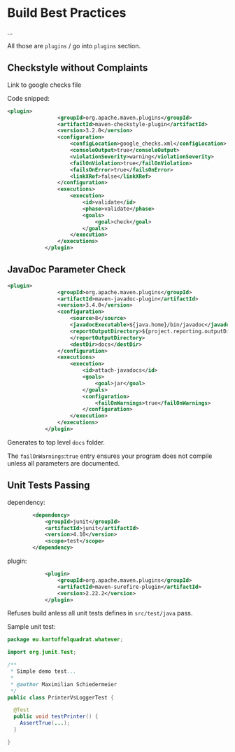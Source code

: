 # Build Best Practices

...

All those are ```plugins``` / go into ```plugins``` section.

## Checkstyle without Complaints

Link to google checks file

Code snipped:

```xml
<plugin>
                <groupId>org.apache.maven.plugins</groupId>
                <artifactId>maven-checkstyle-plugin</artifactId>
                <version>3.2.0</version>
                <configuration>
                    <configLocation>google_checks.xml</configLocation>
                    <consoleOutput>true</consoleOutput>
                    <violationSeverity>warning</violationSeverity>
                    <failOnViolation>true</failOnViolation>
                    <failsOnError>true</failsOnError>
                    <linkXRef>false</linkXRef>
                </configuration>
                <executions>
                    <execution>
                        <id>validate</id>
                        <phase>validate</phase>
                        <goals>
                            <goal>check</goal>
                        </goals>
                    </execution>
                </executions>
            </plugin>
```

## JavaDoc Parameter Check

```xml
<plugin>
                <groupId>org.apache.maven.plugins</groupId>
                <artifactId>maven-javadoc-plugin</artifactId>
                <version>3.4.0</version>
                <configuration>
                    <source>8</source>
                    <javadocExecutable>${java.home}/bin/javadoc</javadocExecutable>
                    <reportOutputDirectory>${project.reporting.outputDirectory}/docs
                    </reportOutputDirectory>
                    <destDir>docs</destDir>
                </configuration>
                <executions>
                    <execution>
                        <id>attach-javadocs</id>
                        <goals>
                            <goal>jar</goal>
                        </goals>
                        <configuration>
                            <failOnWarnings>true</failOnWarnings>
                        </configuration>
                    </execution>
                </executions>
            </plugin>
```

Generates to top level ```docs``` folder.

The ```failOnWarnings```:```true``` entry ensures your program does not compile unless all parameters are documented.

## Unit Tests Passing

dependency:
```xml
        <dependency>
            <groupId>junit</groupId>
            <artifactId>junit</artifactId>
            <version>4.10</version>
            <scope>test</scope>
        </dependency>
```

plugin:
```xml
            <plugin>
                <groupId>org.apache.maven.plugins</groupId>
                <artifactId>maven-surefire-plugin</artifactId>
                <version>2.22.2</version>
            </plugin>
```

Refuses build anless all unit tests defines in ```src/test/java``` pass.

Sample unit test:  

```java
package eu.kartoffelquadrat.whatever;

import org.junit.Test;

/**
 * Simple demo test...
 *
 * @author Maximilian Schiedermeier
 */
public class PrinterVsLoggerTest {

  @Test
  public void testPrinter() {
    AssertTrue(...);
  }

}
```